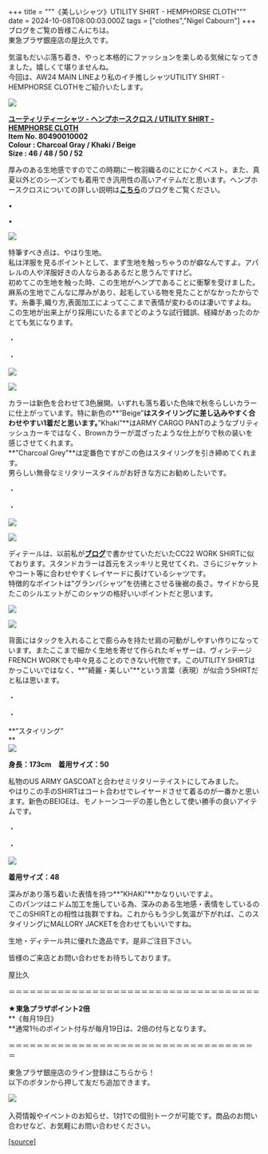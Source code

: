 +++
title = """《美しいシャツ》UTILITY SHIRT - HEMPHORSE CLOTH"""
date = 2024-10-08T08:00:03.000Z
tags = ["clothes","Nigel Cabourn"]
+++
ブログをご覧の皆様こんにちは。  
東急プラザ銀座店の屋比久です。  
  
気温もだいぶ落ち着き、やっと本格的にファッションを楽しめる気候になってきました。嬉しくて堪りませんね。  
今回は、AW24 MAIN LINEより私のイチ推しシャツUTILITY SHIRT - HEMPHORSE CLOTHをご紹介いたします。  
  
![](https://cdn.shopify.com/s/files/1/0094/9295/5196/files/IMG_5259_480x480.jpg?v=1728280742)  
  
[**ユーティリティーシャツ - ヘンプホースクロス / UTILITY SHIRT - HEMPHORSE CLOTH**](https://cabourn.jp/products/80490010002)  
**Item No. 80490010002  
Colour : Charcoal Gray / Khaki / Beige**  
**Size : 46 / 48 / 50 / 52**  
  
厚みのある生地感ですのでこの時期に一枚羽織るのにとにかくベスト。また、真夏以外どのシーズンでも着用でき汎用性の高いアイテムだと思います。ヘンプホースクロスについての詳しい説明は[**こちら**](https://cabourn.jp/blogs/shop-info/flagship20240912)のブログをご覧ください。  
  
•  
  
•  
  
![](https://cdn.shopify.com/s/files/1/0094/9295/5196/files/IMG_5275_480x480.jpg?v=1728281064)  
  
特筆すべき点は、やはり生地。  
私は洋服を見るポイントとして、まず生地を触っちゃうのが癖なんですよ。アパレルの人や洋服好きの人ならあるあるだと思うんですけど。  
初めてこの生地を触った時、この生地がヘンプであることに衝撃を受けました。麻系の生地でこんなに厚みがあり、起毛している物を見たことがなかったからです。糸番手,織り方,表面加工によってここまで表情が変わるのは凄いですよね。  
この生地が出来上がり採用にいたるまでどのような試行錯誤、経緯があったのかとても気になります。  
  
・  
  
・  
  
![](https://cdn.shopify.com/s/files/1/0094/9295/5196/files/IMG_5267_bbe1e407-0963-4081-91a5-2f2452cc5306_480x480.jpg?v=1728281235)

![](https://cdn.shopify.com/s/files/1/0094/9295/5196/files/IMG_5260_25341605-592e-452f-91b6-d9027df5765e_480x480.jpg?v=1728281260)  
  
カラーは新色を合わせて3色展開。いずれも落ち着いた色味で秋冬らしいカラーに仕上がっています。特に新色の**”Beige”**はスタイリングに差し込みやすく合わせやすい1着だと思います。**”Khaki”**はARMY CARGO PANTのようなブリティッシュカーキではなく、Brownカラーが混ざったような仕上がりで秋の装いを感じさせてくれます。  
**”Charcoal Grey”**は定番色ですがこの色はスタイリングを引き締めてくれます。  
男らしい無骨なミリタリースタイルがお好きな方にお勧めしたいです。  
  
・  
  
・  
  
![](https://cdn.shopify.com/s/files/1/0094/9295/5196/files/IMG_5265_1b49d25b-c676-42a4-a07f-4f219cc6d5f0_480x480.jpg?v=1728281294)

![](https://cdn.shopify.com/s/files/1/0094/9295/5196/files/IMG_5263_480x480.jpg?v=1728281356)  
  
ディテールは、以前私が[**ブログ**](https://cabourn.jp/blogs/shop-info/cc22-work-shirt-linen-twill)で書かせていただいたCC22 WORK SHIRTに似ております。スタンドカラーは首元をスッキリと見せてくれ、さらにジャケットやコート等に合わせやすくレイヤードに長けているシャツです。  
特徴的なポイントは”グランパシャツ”を彷彿とさせる後裾の長さ。サイドから見たこのシルエットがこのシャツの格好いいポイントだと思います。  
  
![](https://cdn.shopify.com/s/files/1/0094/9295/5196/files/IMG_5264_480x480.jpg?v=1728281391)  
  
![](https://cdn.shopify.com/s/files/1/0094/9295/5196/files/IMG_5266_480x480.jpg?v=1728281419)  
  
背面にはタックを入れることで膨らみを持たせ肩の可動がしやすい作りになっています。またここまで細かく生地を寄せて作られたギャザーは、ヴィンテージFRENCH WORKでも中々見ることのできない代物です。このUTILITY SHIRTはかっこいいではなく、**”綺麗・美しい”**という言葉（表現）が似合うSHIRTだと私は思います。  
  
・  
  
・  
  
**”スタイリング”  
**  
![](https://cdn.shopify.com/s/files/1/0094/9295/5196/files/IMG_5268_04b0c290-05c8-413f-92ca-f03589a19663_480x480.jpg?v=1728281442)  
  
**身長：173cm　着用サイズ：50**  
  
私物のUS ARMY GASCOATと合わせミリタリーテイストにしてみました。  
やはりこの手のSHIRTはコート合わせでレイヤードさせて着るのが一番かと思います。新色のBEIGEは、モノトーンコーデの差し色として使い勝手の良いアイテムです。  
  
・  
  
・  
  
![](https://cdn.shopify.com/s/files/1/0094/9295/5196/files/IMG_5261_480x480.jpg?v=1728281459)  
  
**着用サイズ：48**  
  
深みがあり落ち着いた表情を持つ**”KHAKI”**かなりいいですよ。  
このパンツはニドム加工を施している為、深みのある生地感・表情をしているのでこのSHIRTとの相性は抜群ですね。これからもう少し気温が下がれば、このスタイリングにMALLORY JACKETを合わせてもいいですね。  
  
生地・ディテール共に優れた逸品です。是非ご注目下さい。 

皆様のご来店とお問い合わせをお待ちしております。

  
屋比久

  
  
＝＝＝＝＝＝＝＝＝＝＝＝＝＝＝＝＝＝＝＝＝＝＝＝＝＝＝＝＝＝＝＝＝＝＝＝

  
**★東急プラザポイント2倍**  
**《毎月19日》  
**通常1％のポイント付与が毎月19日は、2倍の付与となります。

＝＝＝＝＝＝＝＝＝＝＝＝＝＝＝＝＝＝＝＝＝＝＝＝＝＝＝＝＝＝＝＝＝＝＝＝ 

東急プラザ銀座店のライン登録はこちらから！  
以下のボタンから押して友だち追加できます。 

[![](https://scdn.line-apps.com/n/line_add_friends/btn/ja.png)](https://lin.ee/BYB8FHk) 

入荷情報やイベントのお知らせ、1対1での個別トークが可能です。商品のお問い合わせなど、お気軽にお問い合わせください。

[[source]](https://cabourn.jp/blogs/shop-info/tokyuplazaginza20241008)
